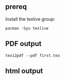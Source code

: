 ## prereq
Install the texlive group:
```
pacman -Syu texlive
```

## PDF output
```
texi2pdf --pdf first.tex
```

## html output
